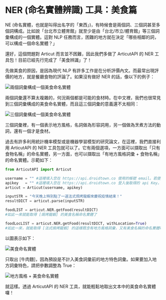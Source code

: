 # NER (命名實體辨識) 工具：美食篇

NE (命名實體，也就是叫得出名字的「東西」)，有時候會是兩個詞、三個詞甚至多個詞構成。比如說「台北市立體育館」就至少是由「台北/市立/體育館」等三個詞彙構成的一個實體。這對 NLP 任務而言，困難的地方就在決定「哪些相鄰的詞，可以構成一個命名實體？」

還好，這個問題對 Articut 而言並不困難，因此我們多做了 ArticutAPI 的 NER 工具包！目前已經先行完成了「美食辨識」了！

先做美食的原因，是因為現代 NLP 有許多工作是在分析評價內文。而最常出現評價的地方，就是餐廳食物的評論了。如果沒有做好 NER 的話，像以下的例子：

![兩個詞彙構成一個美食命名實體](https://www.droidtown.co/static/public_img/2word_cuisine.png) 

兩個詞彙還不算太複雜的，何況兩個都是可能的食材時。在中文裡，我們也很常見到三個詞彙構成的美食命名實體，而且這三個詞彙的意義還不太相同：

![三個詞彙構成一個美食命名實體](https://www.droidtown.co/static/public_img/3word_cuisine.png) 

三個詞彙裡，有一個表示地方風格，名詞做為形容詞用，另一個做為烹煮方法的動詞，還有一個才是食材。

過去有許多利用統計機率模型或是機器學習模型的研究論文，在這裡，我們直接利用 ArticutAPI 的 NER 工具包就可以了。它有兩個選項，一方面可以擷取出「只有食物名稱」的命名實體，另一方面，也可以擷取出「有地方風格詞彙 + 食物名稱」的命名實體。示範如下：

```python
from ArticutAPI import Articut

username = "" #這裡填入您在 https://api.droidtown.co 使用的帳號 email。若使用空字串，則預設使用每小時 2000 字的公用額度。
apikey   = "" #這裡填入您在 https://api.droidtown.co 登入後取得的 api Key。若使用空字串，則預設使用每小時 2000 字的公用額度。
articut = Articut(username, apikey)

inputSTR = "今天晚上特別點了一道法式焗烤龍蝦來慶祝疫情結束！"
resultDICT = articut.parse(inputSTR)

foodLIST = articut.NER.getFood(resultDICT)
#如此一來就能取得 [焗烤龍蝦] 的美食名稱命名實體了

foodLocLIST = articut.NER.getFood(resultDICT, withLocation=True)
#如此一來，就能取得 [法式焗烤龍蝦] 的這樣既含有地方風格詞彙，又有美食名稱的命名實體囉！
```

以圖表示如下：

![美食命名實體](https://www.droidtown.co/static/public_img/NER.getFood.png) 

只取出 [牛肉麵]，因為預設是不計入美食詞彙前的地方特色詞彙。如果要加入地方詞彙特色，請把參數調整為 True：

![地方風格 + 美食命名實體](https://www.droidtown.co/static/public_img/NER.getFoodLoc.png) 

就這樣。透過 ArticutAPI 的 NER 工具，就能輕鬆地取出文本中的美食命名實體囉！
